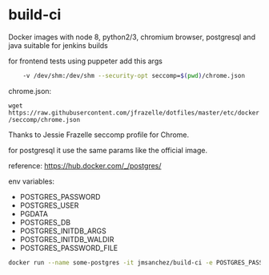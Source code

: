 # build-ci
Docker images with node 8, python2/3, chromium browser, postgresql and java suitable for jenkins builds


for frontend tests using puppeter add this args

```bash
    -v /dev/shm:/dev/shm --security-opt seccomp=$(pwd)/chrome.json
```
chrome.json:

`wget https://raw.githubusercontent.com/jfrazelle/dotfiles/master/etc/docker/seccomp/chrome.json`

Thanks to Jessie Frazelle seccomp profile for Chrome.


for postgresql it use the same params like the official image. 

reference: https://hub.docker.com/_/postgres/

env variables: 
- POSTGRES_PASSWORD
- POSTGRES_USER
- PGDATA
- POSTGRES_DB
- POSTGRES_INITDB_ARGS
- POSTGRES_INITDB_WALDIR
- POSTGRES_PASSWORD_FILE

```bash
docker run --name some-postgres -it jmsanchez/build-ci -e POSTGRES_PASSWORD=mysecretpassword -d postgres
```